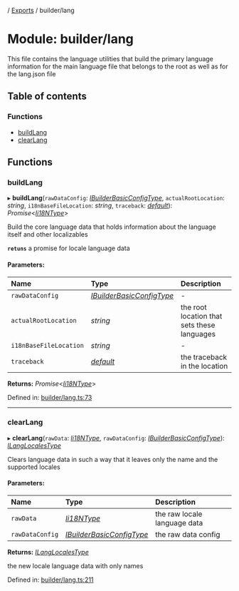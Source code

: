 [](../README.md) / [Exports](../modules.md) / builder/lang

# Module: builder/lang

This file contains the language utilities that build the primary language
information for the main language file that belongs to the root as well
as for the lang.json file

## Table of contents

### Functions

- [buildLang](builder_lang.md#buildlang)
- [clearLang](builder_lang.md#clearlang)

## Functions

### buildLang

▸ **buildLang**(`rawDataConfig`: [*IBuilderBasicConfigType*](../interfaces/builder_config.ibuilderbasicconfigtype.md), `actualRootLocation`: *string*, `i18nBaseFileLocation`: *string*, `traceback`: [*default*](../classes/builder_traceback.default.md)): *Promise*<[*Ii18NType*](../interfaces/base_root.ii18ntype.md)\>

Build the core language data that holds information
about the language itself and other localizables

**`retuns`** a promise for locale language data

#### Parameters:

Name | Type | Description |
:------ | :------ | :------ |
`rawDataConfig` | [*IBuilderBasicConfigType*](../interfaces/builder_config.ibuilderbasicconfigtype.md) | - |
`actualRootLocation` | *string* | the root location that sets these languages   |
`i18nBaseFileLocation` | *string* | - |
`traceback` | [*default*](../classes/builder_traceback.default.md) | the traceback in the location   |

**Returns:** *Promise*<[*Ii18NType*](../interfaces/base_root.ii18ntype.md)\>

Defined in: [builder/lang.ts:73](https://github.com/onzag/itemize/blob/3efa2a4a/builder/lang.ts#L73)

___

### clearLang

▸ **clearLang**(`rawData`: [*Ii18NType*](../interfaces/base_root.ii18ntype.md), `rawDataConfig`: [*IBuilderBasicConfigType*](../interfaces/builder_config.ibuilderbasicconfigtype.md)): [*ILangLocalesType*](../interfaces/base_root.ilanglocalestype.md)

Clears language data in such a way that it leaves only the name
and the supported locales

#### Parameters:

Name | Type | Description |
:------ | :------ | :------ |
`rawData` | [*Ii18NType*](../interfaces/base_root.ii18ntype.md) | the raw locale language data   |
`rawDataConfig` | [*IBuilderBasicConfigType*](../interfaces/builder_config.ibuilderbasicconfigtype.md) | the raw data config   |

**Returns:** [*ILangLocalesType*](../interfaces/base_root.ilanglocalestype.md)

the new locale language data with only names

Defined in: [builder/lang.ts:211](https://github.com/onzag/itemize/blob/3efa2a4a/builder/lang.ts#L211)
